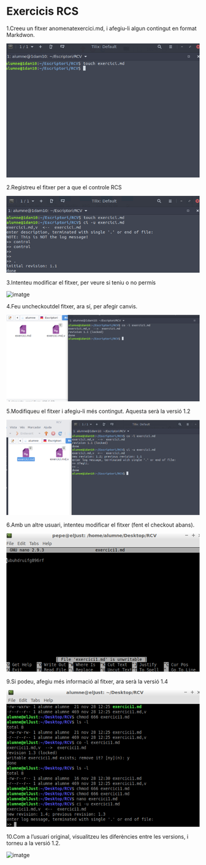 # Exercicis RCS

1.Creeu un fitxer anomenatexercici.md, i afegiu-li algun contingut en format Markdwon.

![imatge](CrearArxiumd.png)

2.Registreu el fitxer per a que el controle RCS

![imatge](AfegirAcontrol.png)

3.Intenteu modificar el fitxer, per veure si teniu o no permís

![imatge](FitxersBloquejar.png)

4.Feu uncheckoutdel fitxer, ara sí, per afegir canvis.

![imatge](Desbloquejar.png)

5.Modifiqueu el fitxer i afegiu-li més contingut. Aquesta serà la versió 1.2

![imatge](Modificat.png)

6.Amb un altre usuari, intenteu modificar el fitxer (fent el checkout abans).

![imatge](PepeEdita.png)

9.Si podeu, afegiu més informació al fitxer, ara serà la versió 1.4

![imatge](1.4.png)

10.Com a l’usuari original, visualitzeu les diferències entre les versions, i torneu a la versió 1.2.

![imatge](Tornar1.4.png)
